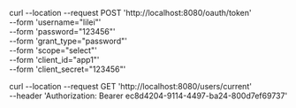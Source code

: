 curl --location --request POST 'http://localhost:8080/oauth/token' \
--form 'username="lilei"' \
--form 'password="123456"' \
--form 'grant_type="password"' \
--form 'scope="select"' \
--form 'client_id="app1"' \
--form 'client_secret="123456"'

curl --location --request GET 'http://localhost:8080/users/current' \
--header 'Authorization: Bearer ec8d4204-9114-4497-ba24-800d7ef69737'